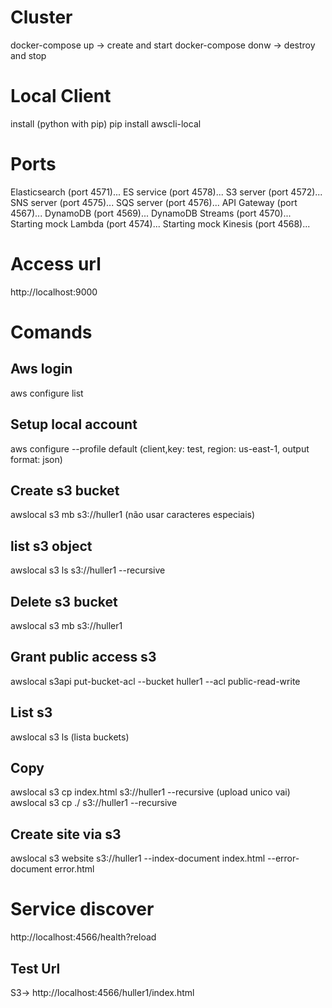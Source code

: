 # Cluster
docker-compose up -> create and start
docker-compose donw -> destroy and stop

# Local Client
install (python with pip)
pip install awscli-local

# Ports
Elasticsearch (port 4571)...
ES service (port 4578)...
S3 server (port 4572)...
SNS server (port 4575)...
SQS server (port 4576)...
API Gateway (port 4567)...
DynamoDB (port 4569)...
DynamoDB Streams (port 4570)...
Starting mock Lambda (port 4574)...
Starting mock Kinesis (port 4568)...

# Access url
http://localhost:9000

# Comands

## Aws login
aws configure list

## Setup local account
aws configure --profile default (client,key: test, region: us-east-1, output format: json)

## Create s3 bucket
awslocal s3 mb s3://huller1 (não usar caracteres especiais)

## list s3 object
awslocal s3 ls s3://huller1 --recursive

## Delete s3 bucket
awslocal s3 mb s3://huller1

## Grant public access s3
awslocal s3api put-bucket-acl --bucket huller1 --acl public-read-write

## List s3
awslocal s3 ls (lista buckets)

## Copy
awslocal s3 cp index.html s3://huller1 --recursive (upload unico vai)
awslocal s3 cp ./ s3://huller1 --recursive

## Create site via s3
awslocal s3 website s3://huller1 --index-document index.html --error-document error.html

# Service discover
http://localhost:4566/health?reload



## Test Url
S3-> http://localhost:4566/huller1/index.html